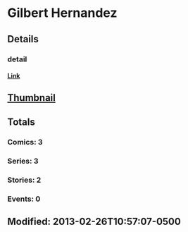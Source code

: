 # Gilbert  Hernandez 
## Details
### detail
#### [Link](http://marvel.com/comics/creators/10334/gilbert_hernandez?utm_campaign=apiRef&utm_source=225578a89fc76f3d20fbffda5d17a88d)
## [Thumbnail](http://i.annihil.us/u/prod/marvel/i/mg/b/40/image_not_available.jpg)
## Totals
### Comics: 3
### Series: 3
### Stories: 2
### Events: 0
## Modified: 2013-02-26T10:57:07-0500